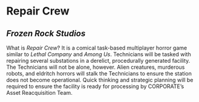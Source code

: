 # Repair Crew
## _Frozen Rock Studios_

What is _Repair Crew_? It is a comical task-based multiplayer horror game similar to _Lethal Company_ and _Among Us_. Technicians will be tasked with repairing several substations in a derelict, procedurally generated facility. The Technicians will not be alone, however. Alien creatures, murderous robots, and eldritch horrors will stalk the Technicians to ensure the station does not become operational. Quick thinking and strategic planning will be required to ensure the facility is ready for processing by CORPORATE’s Asset Reacquisition Team.
